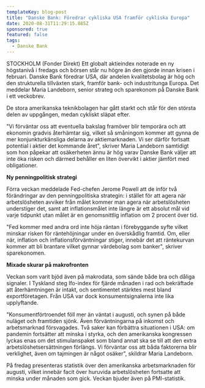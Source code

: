 ```yaml
---
templateKey: blog-post
title: "Danske Bank: Föredrar cykliska USA framför cykliska Europa"
date: 2020-08-31T11:29:15.885Z
sponsored: true
featured: false
tags:
  - Danske Bank
---
```

STOCKHOLM (Fonder Direkt) Ett globalt aktieindex noterade en ny högstanivå i fredags och börsen står nu högre än den gjorde innan krisen i februari. Danske Bank föredrar USA, där andelen kvalitetsbolag är hög och den strukturella tillväxten stark, framför bank- och industritunga Europa. Det meddelar Maria Landeborn, senior strateg och sparekonom på Danske Bank i ett veckobrev.

De stora amerikanska teknikbolagen har gått starkt och står för den största delen av uppgången, medan cykliskt släpat efter.

"Vi förväntar oss att eventuella bakslag framöver blir temporära och att ekonomin gradvis återhämtar sig, vilket så småningom kommer att gynna de mer konjunkturkänsliga delarna av aktiemarknaden. Vi ser därför fortsatt potential i aktier det kommande året", skriver Maria Landeborn samtidigt som hon påpekar att osäkerheten ännu är hög varav Danske Bank väljer att inte öka risken och därmed behåller en liten övervikt i aktier jämfört med obligationer.

**Ny penningpolitisk strategi**

Förra veckan meddelade Fed-chefen Jerome Powell att de inför två förändringar av den penningpolitiska strategin: i stället för att agera när arbetslösheten avviker från målet kommer man agera när arbetslösheten understiger det, samt att inflationsmålet inte längre är ett absolut mål vid varje tidpunkt utan målet är en genomsnittlig inflation om 2 procent över tid.

"Fed kommer med andra ord inte höja räntan i förebyggande syfte vilket minskar risken för räntehöjningar under en överskådlig framtid. Om, eller när, inflation och inflationsförväntningar stiger, innebär det att räntekurvan kommer att bli brantare vilket gynnar värdebolag som banker", skriver sparekonomen.

**Mixade skurar på makrofronten**

Veckan som varit bjöd även på makrodata, som sände både bra och dåliga signaler. I Tyskland steg Ifo-index för fjärde månaden i rad och bekräftade att återhämtningen är intakt, och sentimentet stärktes mest bland exportföretagen. Från USA var dock konsumentsignalerna inte lika upplyftande.

"Konsumentförtroendet föll mer än väntat i augusti, och synen på både nuläget och framtiden sjönk. Även förväntningarna på inkomst och arbetsmarknad försvagades. Två saker kan förbättra situationen i USA: om pandemin fortsätter att minska i styrka, och den amerikanska kongressen lyckas enas om det stimulanspaket som bland annat ska se till att den extra arbetslöshetsersättningen förlängs. Vi förväntar oss att båda faktorerna blir verklighet, även om tajmingen är något osäker", skildrar Maria Landeborn.

På fredag presenteras statistik över den amerikanska arbetsmarknaden för augusti, vilket innebär facit över huruvida arbetslösheten fortsatte att minska under månaden som gick. Veckan bjuder även på PMI-statistik.